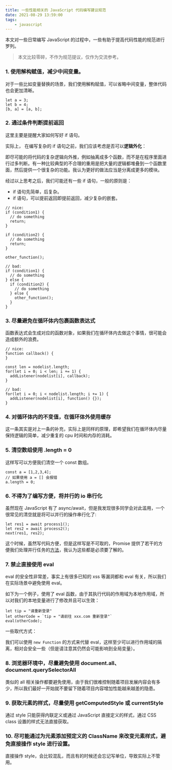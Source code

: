 ```yaml
---
title: 一些性能相关的 JavaScript 代码编写建议规范
date: 2021-08-29 13:59:00
tags:
	- javascript
---
```


本文对一些日常编写 JavaScript 的过程中，一些有助于提高代码性能的规范进行罗列。

> 本文比较零碎，不作为规范提议，仅作为交流参考。

### 1. 使用解构赋值，减少中间变量。

对于一些比如变量替换的场景，我们使用解构赋值，可以省略中间变量，整体代码也会更加清晰。

```
let a = 3;
let b = 4;
[b, a] = [a, b];
```

### 2. 通过条件判断提前返回

这里主要是提醒大家如何写好 if 语句。

实际上， 在编写复杂的 if 语句之前，我们应该考虑是否可以**逻辑外化**：

即尽可能的将代码的复杂逻辑向外推，例如抽离成多个函数，而不是在程序里面进行过多判断。有一种比较典型的不合理的重用是把大量的逻辑都堆叠到一个函数里面，然后提供一个很复杂的功能。我认为更好的做法应当是分离成更多的模块。

经过以上思考之后，我们可能还有一些 if 语句，一般的原则是：

* if 语句先简单，后复杂。
* if 语句，可以提前返回即提前返回，减少复杂的嵌套。

```
// nice:
if (condition1) {
  // do something
  return;
}

if (condition2) {
  // do something
  return;
}

other_function();

// bad:
if (condition1) {
  // do something
} else {
  if (condition2) {
    // do something
  } else {
    other_function();
  }
}
```

### 3. 尽量避免在循环体内包裹函数表达式

函数表达式会生成对应的函数对象，如果我们在循环体内去做这个事情，很可能会造成额外的浪费。

```
// nice:
function callback() {
}

const len = nodelist.length;
for(let i = 0; i < len; i += 1) {
  addListener(nodelist[i], callback);
}

// bad:
for(let i = 0; i < nodelist.length; i += 1) {
  addListener(nodelist[i], function() {});
}
```

### 4. 对循环体内的不变值，在循环体外使用缓存

这一条其实是对上一条的补充，实际上是同样的原理，即希望我们在循环体内尽量保持逻辑的简单，减少重复的 cpu 时间和内存的消耗。

### 5. 清空数组使用 .length = 0

这样写可以方便我们清空一个 const 数组。

```
const a = [1,2,3,4];
// 如果使用 a = [] 会报错
a.length = 0;
```

### 6. 不得为了编写方便，将并行的 io 串行化

虽然现在 JavaScript 有了 async/await，但是我发现很多同学会对此滥用，一个很常见的清空就是将可以并行的操作串行化了:

```
let res1 = await process1();
let res2 = await process2();
next(res1, res2);
```

这个时候，虽然写代码方便，但是这样写是不可取的，Promise 提供了若干的方便我们处理并行任务的[方法](https://developer.mozilla.org/zh-CN/docs/Web/JavaScript/Reference/Global_Objects/Promise#)，我认为这些都是必须要了解的。


### 7. 禁止直接使用 eval

eval 的安全性非常差，事实上有很多已知的 xss 等漏洞都和 eval 有关，所以我们在实际场景中避免使用 eval。

如下为一个例子，使用了 eval 函数，由于其执行代码的作用域为本地作用域，所以对我们的本地变量进行了修改并且可以生效：

```
let tip = "请重新登录"
let otherCode = `tip = "请前往 xxx.com 重新登录"`
eval(otherCode);
```

一些取代方式：

我们可以使用 `new Function` 的方式来代替 eval，这样至少可以进行作用域的隔离，相对会安全一些（但是请注意其仍然会可能影响到全局变量）。

### 8. 浏览器环境中，尽量避免使用 document.all、document.querySelectorAll

类似的 all 相关操作都要避免使用，由于我们很难控制随着项目发展内容会有多少，所以我们最好一开始就不要留下随着项目内容增加性能越来越差的隐患。

### 9. 获取元素的样式，尽量使用 getComputedStyle 或 currentStyle

通过 style 只能获得内联定义或通过 JavaScript 直接定义的样式，通过 CSS class 设置的样式无法直接获取。

### 10. 尽可能通过为元素添加预定义的 ClassName 来改变元素样式，避免直接操作 style 进行设置。

直接操作 style，会比较混乱，而且有的时候还会忘记写单位，导致实际上不管用。

